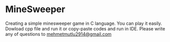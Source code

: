 # MineSweeper
Creating a simple minesweeper game in C language. You can play it easily.
Dowload cpp file and run it or copy-paste codes and run in IDE. Please write any of questions to mehmetmutlu2914@gmail.com
